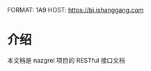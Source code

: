 FORMAT: 1A9
HOST: https://bi.ishanggang.com

# 介绍

本文档是 nazgrel 项目的 RESTful 接口文档

<!-- include(intro.md) -->
<!-- include(guide.md) -->

<!-- include(api/channel/ping.md) -->
<!-- include(api/channel/auth.md) -->
